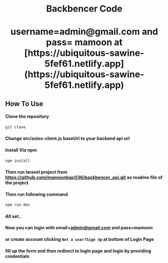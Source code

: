 <h1 align="center">Backbencer Code</h1>
<h1 align="center">username=admin@gmail.com and pass= mamoon at [https://ubiquitous-sawine-5fef61.netlify.app](https://ubiquitous-sawine-5fef61.netlify.app)</h1>

## How To Use

#### Clone the repository

```bash
git clone
```

#### Change src/axios-client.js baseUrl to your backend api url

#### Install Via npm

```bash
npm install
```

#### Then run laravel project from https://github.com/mamoonbgc036/backbencer_api.git as readme file of the project 

#### Then run following command

```bash
npm run dev
```

#### All set.. 
#### Now you can login with email=admin@gmail.com and pass=mamoon
#### or create account clicking `Not a user?Sign Up` at bottom of Login Page
#### fill up the form and then redirect to login page and login by providing credentials

